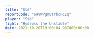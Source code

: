 ```yaml
---
title: "Sté"
reportCode: "6AVWPgm8tYbcFC2q"
player: "Sté"
fight: "Hydross the Unstable"
date: 2021-10-20T19:00:04.987000+00:00
---
```


